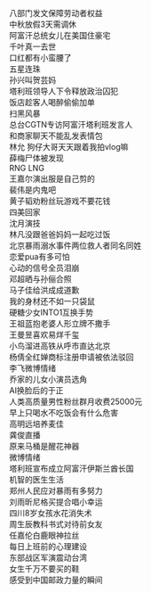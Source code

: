 八部门发文保障劳动者权益  
中秋放假3天需调休  
阿富汗总统女儿在美国住豪宅  
千叶真一去世  
口红都有小蛮腰了  
五星连珠  
孙兴叫贺芸妈  
塔利班领导人下令释放政治囚犯  
饭店趁客人喝醉偷偷加单  
扫黑风暴  
总台CGTN专访阿富汗塔利班发言人  
和商家聊天不能乱发表情包  
林允 狗仔大哥天天跟着我拍vlog嘛  
薛梅尸体被发现  
RNG LNG  
王嘉尔演出服是自己剪的  
裴伟是内鬼吧  
黄子韬劝粉丝玩游戏不要花钱  
四美回家  
沈月演技  
林凡没跟爸爸妈妈一起吃过饭  
北京暴雨溺水事件两位救人者同名同姓  
恋爱pua有多可怕  
心动的信号全员泪崩  
邓超晒与孙俪合照  
马子佳给洪成成道歉  
我的身材还不如一只袋鼠  
硬糖少女INTO1互换手势  
王祖蓝抱老婆人形立牌不撒手  
王曼昱喜欢易烊千玺  
小鸟溜进高铁从呼市直达北京  
杨倩全红婵商标注册申请被依法驳回  
李飞微博情绪  
乔家的儿女小演员选角  
AI换脸后的于正  
人类高质量男性粉丝群月收费25000元  
早上只喝水不吃饭会有什么危害  
高明远培养麦佳  
龚俊直播  
原来马桶是醒花神器  
微博情绪  
塔利班宣布成立阿富汗伊斯兰酋长国  
机智的医生生活  
郑州人民应对暴雨有多努力  
刘雨昕尼格买提合唱小幸运  
四川8岁女孩水花消失术  
周生辰教科书式对待前女友  
任嘉伦白鹿眼神拉丝  
每日上班前的心理建设  
东部战区军演震动台湾  
女生千万不要买的鞋  
感受到中国邮政力量的瞬间  
